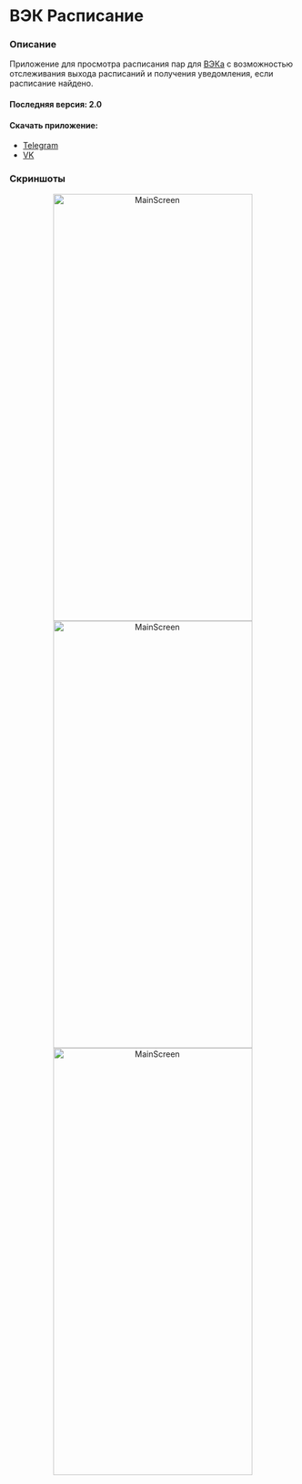 # ВЭК Расписание
### Описание
Приложение для просмотра расписания пар для [ВЭКа](http://energocollege.ru/) с возможностью отслеживания выхода расписаний и получения уведомления, если расписание найдено. 
#### Последняя версия: 2.0 
#### Скачать приложение: 
* [Telegram](https://t.me/tem_apps)
* [VK](https://vk.com/temapps)

### Скриншоты

<p align="center">
  <img src="https://tem-apps.web.app/vec_schedule/assets/vec_schedule/scr_main_no_schedule.png" width="350" height="750" alt="MainScreen">
  <img src="https://tem-apps.web.app/vec_schedule/assets/vec_schedule/scr_main_menu.png" width="350" height="750" alt="MainScreen">
  <img src="https://tem-apps.web.app/vec_schedule/assets/vec_schedule/scr_main_pause_time.png" width="350" height="750" alt="MainScreen">
</p>
